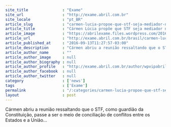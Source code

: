 ```yaml
---
site_title               : "Exame"
site_url                 : "http://exame.abril.com.br"
site_locale              : "pt_BR"
article_slug             : "carmen-lucia-propoe-que-stf-seja-mediador-na-guerra-fiscal"
article_title            : "Cármen Lúcia propõe que STF seja mediador na guerra fiscal"
article_image            : "https://abrilexame.files.wordpress.com/2016/09/size_960_16_9_carmen_lucia_-_dorivan_marinho-sco-stf.jpg?quality=70&strip=all&w=960"
article_url              : "http://exame.abril.com.br/brasil/carmen-lucia-propoe-que-stf-seja-mediador-na-guerra-fiscal/"
article_published_at     : "2016-09-13T11:27:57-03:00"
article_description      : "Cármen abriu a reunião ressaltando que o STF, como guardião da Constituição, passe a ser o meio de conciliação de conflitos entre os Estados e a União..."
article_author_name      : ""
article_author_image     : null
article_author_biography : null
article_author_profile   : "http://exame.abril.com.br/author/wpvipabril/"
article_author_facebook  : null
article_author_twitter   : null
category                 : ['news']
tags                     : ['Exame']
permalink                : "/:categories/carmen-lucia-propoe-que-stf-seja-mediador-na-guerra-fiscal/"
layout                   : post
---
```


Cármen abriu a reunião ressaltando que o STF, como guardião da Constituição, passe a ser o meio de conciliação de conflitos entre os Estados e a União...
